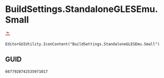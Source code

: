 # BuildSettings.StandaloneGLESEmu.Small
![](/img/BuildSettings.StandaloneGLESEmu.Small.png)

``` CSharp
EditorGUIUtility.IconContent("BuildSettings.StandaloneGLESEmu.Small")
```
## GUID
```
6677928742535971017
```
